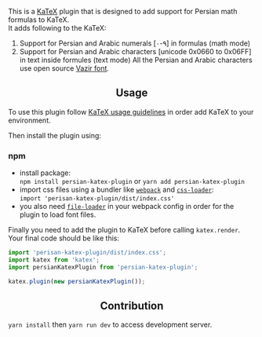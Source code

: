This is a [KaTeX](https://github.com/Khan/KaTeX) plugin that is designed to 
add support for Persian math formulas to KaTeX.  
It adds following to the KaTeX:  
  1. Support for Persian and Arabic numerals [۰-۹] in formulas (math mode)
  2. Support for Persian and Arabic characters [unicode 0x0660 to 0x06FF] in text inside formules (text mode)
All the Persian and Arabic characters use open source [Vazir font](https://github.com/rastikerdar/vazir-font).

<h2 align="center">Usage</h2> 

To use this plugin follow [KaTeX usage guidelines](https://github.com/Khan/KaTeX#usage) 
in order add KaTeX to your environment.  

Then install the plugin using:  
### npm
  - install package:  
    ```npm install persian-katex-plugin``` or ```yarn add persian-katex-plugin```
  - import css files using a bundler like [`webpack`](https://webpack.js.org/) and [`css-loader`](https://github.com/webpack-contrib/css-loader):  
    ```import 'perisan-katex-plugin/dist/index.css'```
  - you also need [`file-loader`](https://github.com/webpack-contrib/file-loader) 
    in your webpack config in order for the plugin to load font files.

<!-- ### script from CDN
```html
<link rel="stylesheet" href="https://cdn.jsdelivr.net/npm/katex@0.9.0/dist/katex.min.css" integrity="sha384-TEMocfGvRuD1rIAacqrknm5BQZ7W7uWitoih+jMNFXQIbNl16bO8OZmylH/Vi/Ei" crossorigin="anonymous">
<script src="https://cdn.jsdelivr.net/npm/katex@0.9.0/dist/katex.min.js" integrity="sha384-jmxIlussZWB7qCuB+PgKG1uLjjxbVVIayPJwi6cG6Zb4YKq0JIw+OMnkkEC7kYCq" crossorigin="anonymous"></script>
``` -->

Finally you need to add the plugin to KaTeX before calling `katex.render`.   
Your final code should be like this:  
```javascript
import 'perisan-katex-plugin/dist/index.css';
import katex from 'katex';
import persianKatexPlugin from 'persian-katex-plugin';

katex.plugin(new persianKatexPlugin());
```

<h2 align="center">Contribution</h2> 

`yarn install` then `yarn run dev` to access development server.  
